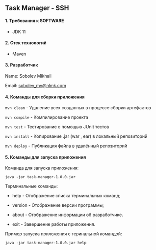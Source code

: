 ## Task Manager - SSH

#### 1. Требования к  SOFTWARE

- JDK 11

#### 2. Стек технологий

- Maven

#### 3. Разработчик
Name: Sobolev Mikhail

Email: sobolev_mv@nlmk.com

#### 4. Команды для сборки приложения
```mvn clean``` - Удаление всех созданных в процессе сборки артефактов

```mvn compile``` - Компилирование проекта

```mvn test``` - Тестирование с помощью JUnit тестов

```mvn install``` - Копирование .jar (war , ear) в локальный репозиторий

```mvn deploy``` - Публикация файла в удалённый репозиторий


#### 5. Команды для запуска приложения

Команда для запуска приложения:
```
java -jar task-manager-1.0.0.jar
```  

Терминальные команды:

* help - Отображение списка терминальных команд;

* version - Отображение версии программы;

* about - Отображение информации об разработчике.

* exit - Завершение работы приложения.

Пример запуска приложения с теринальной командой:

```
java -jar task-manager-1.0.0.jar help
```
